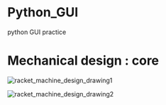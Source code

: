 # Python_GUI
python GUI practice


# Mechanical design : core
![racket_machine_design_drawing1](https://user-images.githubusercontent.com/19379126/45284663-10c72b00-b51c-11e8-8e55-32783f754c03.JPG)

![racket_machine_design_drawing2](https://user-images.githubusercontent.com/19379126/45285045-15401380-b51d-11e8-8d99-3478cd50f92e.JPG)

